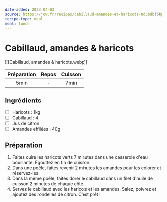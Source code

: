 ```yaml
---
date-added: 2023-04-03
source: https://jow.fr/recipes/cabillaud-amandes-et-haricots-8d5bdbf5kprl0kvx0pxe
recipe-type: meal
meal: lunch
---
```


# Cabillaud, amandes & haricots

![[Cabillaud, amandes & haricots.webp]]

| Préparation | Repos | Cuisson |
|:-----------:|:-----:|:-------:|
|    5min     |   -   |  7min   |

## Ingrédients

- [ ] Haricots : 1kg
- [ ] Cabillaud : 4
- [ ] Jus de citron
- [ ] Amandes effilées : 40g

## Préparation

1. Faites cuire les haricots verts 7 minutes dans une casserole d'eau bouillante. Égouttez en fin de cuisson.
2. Dans une poêle, faites revenir 2 minutes les amandes pour les colorer et réservez-les.
3. Dans la même poêle, faites dorer le cabillaud dans un filet d'huile de cuisson 2 minutes de chaque côté.
4. Servez le cabillaud avec les haricots et les amandes. Salez, poivrez et ajoutez des rondelles de citron. C'est prêt !
